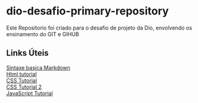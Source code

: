# dio-desafio-primary-repository
Este Repositorio foi criado para o desafio de projeto da Dio, envolvendo os ensinamento do GIT e GIHUB
## Links Úteis
[Sintaxe basica Markdown](https://www.markdownguide.org/basic-syntax)<br>
[Html tutorial](https://www.w3schools.com/html/)<br>
[CSS Tutorial](https://www.w3schools.com/css/)<br>
[CSS Tutorial 2](https://www.tutorialspoint.com/css/index.htm)<br>
[JavaScript Tutorial](https://developer.mozilla.org/pt-BR/docs/Web/JavaScript/A_re-introduction_to_JavaScript)
